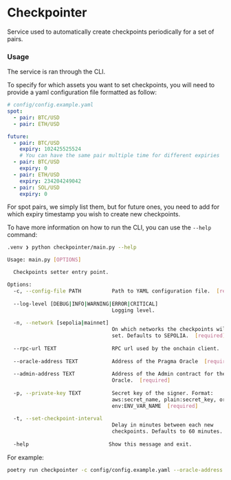 # Checkpointer

Service used to automatically create checkpoints periodically for a set of pairs.

### Usage

The service is ran through the CLI.

To specify for which assets you want to set checkpoints, you will need to provide a yaml configuration file formatted as follow:

```yaml
# config/config.example.yaml
spot:
  - pair: BTC/USD
  - pair: ETH/USD

future:
  - pair: BTC/USD
    expiry: 102425525524
    # You can have the same pair multiple time for different expiries
  - pair: BTC/USD
    expiry: 0
  - pair: ETH/USD
    expiry: 234204249042
  - pair: SOL/USD
    expiry: 0
```

For spot pairs, we simply list them, but for future ones, you need to add for which expiry timestamp you wish to create new checkpoints.

To have more information on how to run the CLI, you can use the `--help` command:

```bash
.venv ❯ python checkpointer/main.py --help

Usage: main.py [OPTIONS]

  Checkpoints setter entry point.

Options:
  -c, --config-file PATH          Path to YAML configuration file.  [required]
  
  --log-level [DEBUG|INFO|WARNING|ERROR|CRITICAL]
                                  Logging level.
  
  -n, --network [sepolia|mainnet]
                                  On which networks the checkpoints will be
                                  set. Defaults to SEPOLIA.  [required]
  
  --rpc-url TEXT                  RPC url used by the onchain client.
  
  --oracle-address TEXT           Address of the Pragma Oracle  [required]
  
  --admin-address TEXT            Address of the Admin contract for the
                                  Oracle.  [required]
  
  -p, --private-key TEXT          Secret key of the signer. Format:
                                  aws:secret_name, plain:secret_key, or
                                  env:ENV_VAR_NAME  [required]
  
  -t, --set-checkpoint-interval
                                  Delay in minutes between each new
                                  checkpoints. Defaults to 60 minutes.  [x>=0]
  
  -help                          Show this message and exit.
```

For example:

```sh
poetry run checkpointer -c config/config.example.yaml --oracle-address $PRAGMA_ORACLE_ADDRESS --admin-address $PRAGMA_ADMIN_ACCOUNT -p plain:$MY_PRIVATE_KEY
```
